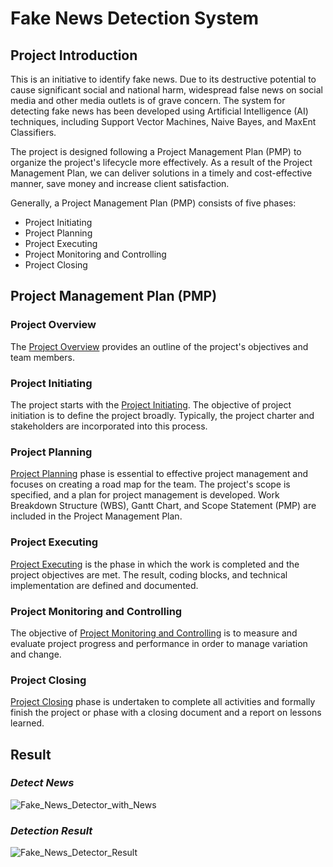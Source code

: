 # Fake News Detection System
## Project Introduction
This is an initiative to identify fake news. Due to its destructive potential to cause significant social and national harm, widespread false news on social media and other media outlets is of grave concern. The system for detecting fake news has been developed using Artificial Intelligence (AI) techniques, including Support Vector Machines, Naive Bayes, and MaxEnt Classifiers.

The project is designed following a Project Management Plan (PMP) to organize the project's lifecycle more effectively. As a result of the Project Management Plan, we can deliver solutions in a timely and cost-effective manner, save money and increase client satisfaction. 

Generally, a Project Management Plan (PMP) consists of five phases: 
- Project Initiating
- Project Planning
- Project Executing
- Project Monitoring and Controlling
- Project Closing 

## Project Management Plan (PMP)
### Project Overview
The [Project Overview](https://github.com/FilleHeureuse/Fake-News-Detection-System/blob/main/Project%20Management%20Plan%20(PMP)/I.%20Project%20Overview.md) provides an outline of the project's objectives and team members.

### Project Initiating
The project starts with the [Project Initiating](https://github.com/FilleHeureuse/Fake-News-Detection-System/blob/main/Project%20Management%20Plan%20(PMP)/II.%20Project%20Initiating.md). The objective of project initiation is to define the project broadly. Typically, the project charter and stakeholders are incorporated into this process.

### Project Planning
[Project Planning](https://github.com/FilleHeureuse/Fake-News-Detection-System/blob/main/Project%20Management%20Plan%20(PMP)/III.%20Project%20Planning.md) phase is essential to effective project management and focuses on creating a road map for the team. The project's scope is specified, and a plan for project management is developed. Work Breakdown Structure (WBS), Gantt Chart, and Scope Statement (PMP) are included in the Project Management Plan.

### Project Executing
[Project Executing](https://github.com/FilleHeureuse/Fake-News-Detection-System/blob/main/Project%20Management%20Plan%20(PMP)/III.%20Project%20Executing.md) is the phase in which the work is completed and the project objectives are met. The result, coding blocks, and technical implementation are defined and documented.

### Project Monitoring and Controlling
The objective of [Project Monitoring and Controlling](https://github.com/FilleHeureuse/Fake-News-Detection-System/blob/main/Project%20Management%20Plan%20(PMP)/III.%20Project%20Executing.md) is to measure and evaluate project progress and performance in order to manage variation and change.

### Project Closing
[Project Closing](https://github.com/FilleHeureuse/Fake-News-Detection-System/blob/main/Project%20Management%20Plan%20(PMP)/III.%20Project%20Closing.md) phase is undertaken to complete all activities and formally finish the project or phase with a closing document and a report on lessons learned.

## Result
### *Detect News*
![Fake_News_Detector_with_News](https://user-images.githubusercontent.com/121302293/210123488-68756d35-0853-4a36-a071-ac9081162b6f.png)
### *Detection Result*
![Fake_News_Detector_Result](https://user-images.githubusercontent.com/121302293/210123495-dc22c10a-809e-4ae0-b36f-833cdedb8cbb.png)
